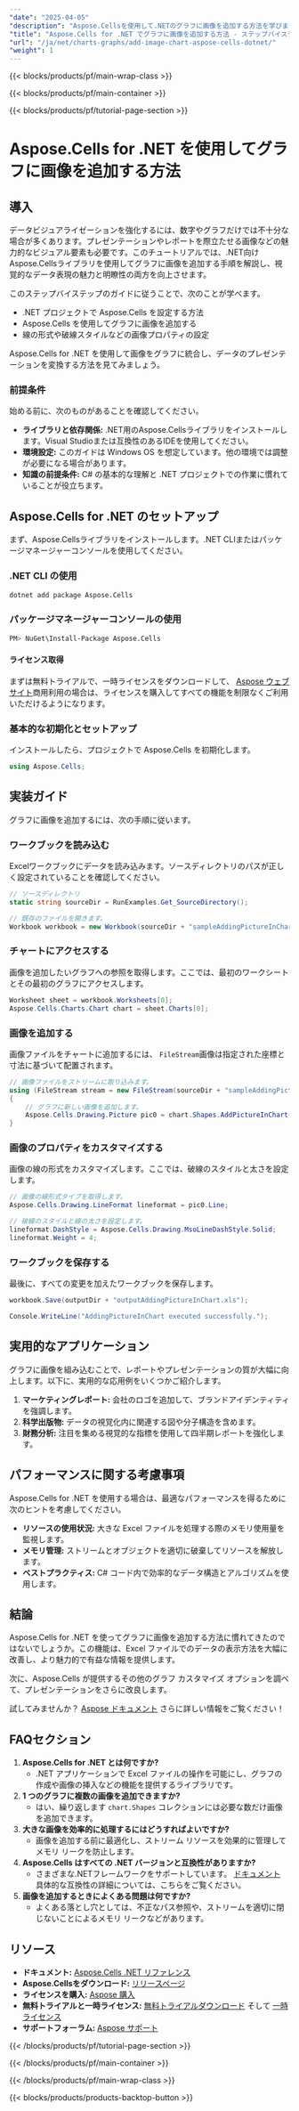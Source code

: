 ```yaml
---
"date": "2025-04-05"
"description": "Aspose.Cellsを使用して.NETのグラフに画像を追加する方法を学びましょう。ステップバイステップの手順とコード例で、データの視覚化を強化しましょう。"
"title": "Aspose.Cells for .NET でグラフに画像を追加する方法 - ステップバイステップガイド"
"url": "/ja/net/charts-graphs/add-image-chart-aspose-cells-dotnet/"
"weight": 1
---
```


{{< blocks/products/pf/main-wrap-class >}}

{{< blocks/products/pf/main-container >}}

{{< blocks/products/pf/tutorial-page-section >}}


# Aspose.Cells for .NET を使用してグラフに画像を追加する方法

## 導入

データビジュアライゼーションを強化するには、数字やグラフだけでは不十分な場合が多くあります。プレゼンテーションやレポートを際立たせる画像などの魅力的なビジュアル要素も必要です。このチュートリアルでは、.NET向けAspose.Cellsライブラリを使用してグラフに画像を追加する手順を解説し、視覚的なデータ表現の魅力と明瞭性の両方を向上させます。

このステップバイステップのガイドに従うことで、次のことが学べます。
- .NET プロジェクトで Aspose.Cells を設定する方法
- Aspose.Cells を使用してグラフに画像を追加する
- 線の形式や破線スタイルなどの画像プロパティの設定

Aspose.Cells for .NET を使用して画像をグラフに統合し、データのプレゼンテーションを変換する方法を見てみましょう。

### 前提条件

始める前に、次のものがあることを確認してください。

- **ライブラリと依存関係:** .NET用のAspose.Cellsライブラリをインストールします。Visual Studioまたは互換性のあるIDEを使用してください。
- **環境設定:** このガイドは Windows OS を想定しています。他の環境では調整が必要になる場合があります。
- **知識の前提条件:** C# の基本的な理解と .NET プロジェクトでの作業に慣れていることが役立ちます。

## Aspose.Cells for .NET のセットアップ

まず、Aspose.Cellsライブラリをインストールします。.NET CLIまたはパッケージマネージャーコンソールを使用してください。

### .NET CLI の使用
```bash
dotnet add package Aspose.Cells
```

### パッケージマネージャーコンソールの使用
```bash
PM> NuGet\Install-Package Aspose.Cells
```

#### ライセンス取得
まずは無料トライアルで、一時ライセンスをダウンロードして、 [Aspose ウェブサイト](https://purchase.aspose.com/temporary-license/)商用利用の場合は、ライセンスを購入してすべての機能を制限なくご利用いただけるようになります。

### 基本的な初期化とセットアップ

インストールしたら、プロジェクトで Aspose.Cells を初期化します。
```csharp
using Aspose.Cells;
```

## 実装ガイド

グラフに画像を追加するには、次の手順に従います。

### ワークブックを読み込む
Excelワークブックにデータを読み込みます。ソースディレクトリのパスが正しく設定されていることを確認してください。
```csharp
// ソースディレクトリ
static string sourceDir = RunExamples.Get_SourceDirectory();

// 既存のファイルを開きます。
Workbook workbook = new Workbook(sourceDir + "sampleAddingPictureInChart.xls");
```

### チャートにアクセスする
画像を追加したいグラフへの参照を取得します。ここでは、最初のワークシートとその最初のグラフにアクセスします。
```csharp
Worksheet sheet = workbook.Worksheets[0];
Aspose.Cells.Charts.Chart chart = sheet.Charts[0];
```

### 画像を追加する
画像ファイルをチャートに追加するには、 `FileStream`画像は指定された座標と寸法に基づいて配置されます。
```csharp
// 画像ファイルをストリームに取り込みます。
using (FileStream stream = new FileStream(sourceDir + "sampleAddingPictureInChart.png", FileMode.Open, FileAccess.Read))
{
    // グラフに新しい画像を追加します。
    Aspose.Cells.Drawing.Picture pic0 = chart.Shapes.AddPictureInChart(50, 50, stream, 200, 200);
}
```

### 画像のプロパティをカスタマイズする
画像の線の形式をカスタマイズします。ここでは、破線のスタイルと太さを設定します。
```csharp
// 画像の線形式タイプを取得します。
Aspose.Cells.Drawing.LineFormat lineformat = pic0.Line;

// 破線のスタイルと線の太さを設定します。
lineformat.DashStyle = Aspose.Cells.Drawing.MsoLineDashStyle.Solid;
lineformat.Weight = 4;
```

### ワークブックを保存する
最後に、すべての変更を加えたワークブックを保存します。
```csharp
workbook.Save(outputDir + "outputAddingPictureInChart.xls");

Console.WriteLine("AddingPictureInChart executed successfully.");
```

## 実用的なアプリケーション

グラフに画像を組み込むことで、レポートやプレゼンテーションの質が大幅に向上します。以下に、実用的な応用例をいくつかご紹介します。
1. **マーケティングレポート:** 会社のロゴを追加して、ブランドアイデンティティを強調します。
2. **科学出版物:** データの視覚化内に関連する図や分子構造を含めます。
3. **財務分析:** 注目を集める視覚的な指標を使用して四半期レポートを強化します。

## パフォーマンスに関する考慮事項

Aspose.Cells for .NET を使用する場合は、最適なパフォーマンスを得るために次のヒントを考慮してください。
- **リソースの使用状況:** 大きな Excel ファイルを処理する際のメモリ使用量を監視します。
- **メモリ管理:** ストリームとオブジェクトを適切に破棄してリソースを解放します。
- **ベストプラクティス:** C# コード内で効率的なデータ構造とアルゴリズムを使用します。

## 結論

Aspose.Cells for .NET を使ってグラフに画像を追加する方法に慣れてきたのではないでしょうか。この機能は、Excel ファイルでのデータの表示方法を大幅に改善し、より魅力的で有益な情報を提供します。

次に、Aspose.Cells が提供するその他のグラフ カスタマイズ オプションを調べて、プレゼンテーションをさらに改良します。

試してみませんか？ [Aspose ドキュメント](https://reference.aspose.com/cells/net/) さらに詳しい情報をご覧ください！

## FAQセクション
1. **Aspose.Cells for .NET とは何ですか?**
   - .NET アプリケーションで Excel ファイルの操作を可能にし、グラフの作成や画像の挿入などの機能を提供するライブラリです。
2. **1 つのグラフに複数の画像を追加できますか?**
   - はい、繰り返します `chart.Shapes` コレクションには必要な数だけ画像を追加できます。
3. **大きな画像を効率的に処理するにはどうすればよいですか?**
   - 画像を追加する前に最適化し、ストリーム リソースを効果的に管理してメモリ リークを防止します。
4. **Aspose.Cells はすべての .NET バージョンと互換性がありますか?**
   - さまざまな.NETフレームワークをサポートしています。 [ドキュメント](https://reference.aspose.com/cells/net/) 具体的な互換性の詳細については、こちらをご覧ください。
5. **画像を追加するときによくある問題は何ですか?**
   - よくある落とし穴としては、不正なパス参照や、ストリームを適切に閉じないことによるメモリ リークなどがあります。

## リソース
- **ドキュメント:** [Aspose.Cells .NET リファレンス](https://reference.aspose.com/cells/net/)
- **Aspose.Cellsをダウンロード:** [リリースページ](https://releases.aspose.com/cells/net/)
- **ライセンスを購入:** [Aspose 購入](https://purchase.aspose.com/buy)
- **無料トライアルと一時ライセンス:** [無料トライアルダウンロード](https://releases.aspose.com/cells/net/) そして [一時ライセンス](https://purchase.aspose.com/temporary-license/)
- **サポートフォーラム:** [Aspose サポート](https://forum.aspose.com/c/cells/9)


{{< /blocks/products/pf/tutorial-page-section >}}

{{< /blocks/products/pf/main-container >}}

{{< /blocks/products/pf/main-wrap-class >}}

{{< blocks/products/products-backtop-button >}}